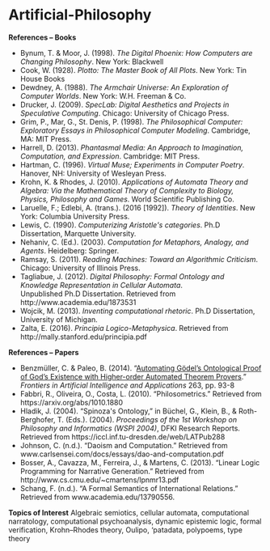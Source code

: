 # Artificial-Philosophy

<b>References – Books</b>
<ul>
<li>Bynum, T. & Moor, J. (1998). <i>The Digital Phoenix: How Computers are Changing Philosophy</i>. New York: Blackwell</li>
<li>Cook, W. (1928). <i>Plotto: The Master Book of All Plots</i>. New York: Tin House Books</li>
<li>Dewdney, A. (1988). <i>The Armchair Universe: An Exploration of Computer Worlds</i>. New York: W.H. Freeman & Co.</li>
<li>Drucker, J. (2009). <i>SpecLab: Digital Aesthetics and Projects in Speculative Computing</i>. Chicago: University of Chicago Press.</li>
<li>Grim, P., Mar, G., St. Denis, P. (1998). <i>The Philosophical Computer: Exploratory Essays in Philosophical Computer Modeling</i>. Cambridge, MA: MIT Press.</li>
<li>Harrell, D. (2013). <i>Phantasmal Media: An Approach to Imagination, Computation, and Expression</i>. Cambridge: MIT Press.</li>
<li>Hartman, C. (1996). <i>Virtual Muse; Experiments in Computer Poetry</i>. Hanover, NH: University of Wesleyan Press.</li>
<li>Krohn, K. & Rhodes, J. (2010). <i>Applications of Automata Theory and Algebra: Via the Mathematical Theory of Complexity to Biology, Physics, Philosophy and Games</i>. World Scientific Publishing Co.
<li>Laruelle, F.; Edlebi, A. (trans.). (2016 [1992]). <i>Theory of Identities</i>. New York: Columbia University Press.</li>
<li>Lewis, C. (1990). <i>Computerizing Aristotle's categories</i>. Ph.D Dissertation, Marquette University.</li>
<li>Nehaniv, C. (Ed.). (2003). <i>Computation for Metaphors, Analogy, and Agents</i>. Heidelberg: Springer.</li>
<li>Ramsay, S. (2011). <i>Reading Machines: Toward an Algorithmic Criticism</i>. Chicago: University of Illinois Press.</li>
<li>Tagliabue, J. (2012). <i>Digital Philosophy: Formal Ontology and Knowledge Representation in Cellular Automata</i>. 
<br>Unpublished Ph.D Dissertation. Retrieved from http://www.academia.edu/1873531</li>
<li>Wojcik, M. (2013). <i>Inventing computational rhetoric</i>. Ph.D Dissertation, University of Michigan.</li>
<li>Zalta, E. (2016). <i>Principia Logico-Metaphysica</i>. Retrieved from http://mally.stanford.edu/principia.pdf</li>
</ul>

<b>References – Papers</b>
<ul>
<li>Benzmüller, C. & Paleo, B. (2014). “<a href="http://page.mi.fu-berlin.de/cbenzmueller/papers/C40.pdf">Automating Gödel’s Ontological Proof of God’s Existence with Higher-order Automated Theorem Provers</a>.” <i>Frontiers in Artificial Intelligence and Applications</i> 263, pp. 93-8</li>
<li>Fabbri, R., Oliveira, O., Costa, L. (2010). “Philosometrics.” Retrieved from https://arxiv.org/abs/1010.1880</li>
<li>Hladik, J. (2004). “Spinoza's Ontology,” in Büchel, G., Klein, B., & Roth-Berghofer, T. (Eds.). (2004). <i>Proceedings of the 1st Workshop on Philosophy and Informatics (WSPI 2004)</i>, DFKI Research Reports. Retrieved from https://iccl.inf.tu-dresden.de/web/LATPub288
<li>Johnson, C. (n.d.). “Daoism and Computation.” Retrieved from www.carlsensei.com/docs/essays/dao-and-computation.pdf </li>
<li>Bosser, A., Cavazza, M., Ferreira, J., & Martens, C. (2013). “Linear Logic Programming for Narrative Generation.” Retrieved from http://www.cs.cmu.edu/~cmartens/lpnmr13.pdf</li>
<li>Schang, F. (n.d.). “A Formal Semantics of International Relations.” Retrieved from www.academia.edu/13790556.</li>
</ul>

<b>Topics of Interest</b>
Algebraic semiotics, cellular automata, computational narratology, computational psychoanalysis, dynamic epistemic logic, formal verification, Krohn–Rhodes theory, Oulipo, ‘patadata, polypoems, type theory
